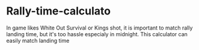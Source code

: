 # Rally-time-calculato
In game likes White Out Survival or Kings shot, it is important to match rally landing time, but it's too hassle especialy in midnight. This calculator can easily match landing time
